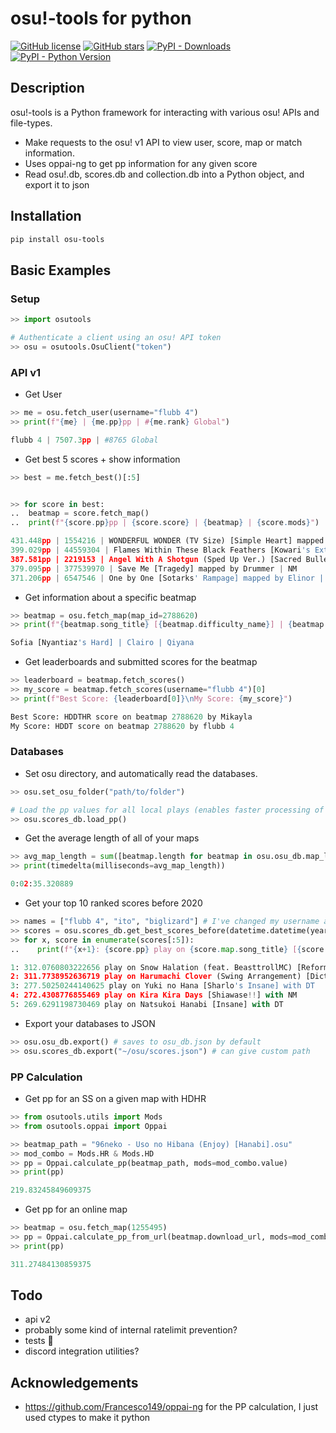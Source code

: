# osu!-tools for python

[![GitHub license](https://img.shields.io/github/license/largereptile/osutools)](https://github.com/largereptile/osutools/blob/main/LICENSE.md)
[![GitHub stars](https://img.shields.io/github/stars/largereptile/osutools)](https://github.com/largereptile/osutools/stargazers)
[![PyPI - Downloads](https://img.shields.io/pypi/dm/osu-tools)](https://pypi.org/project/osu-tools/)
[![PyPI - Python Version](https://img.shields.io/pypi/pyversions/osu-tools)](https://pypi.org/project/osu-tools/)

## Description
osu!-tools is a Python framework for interacting with various osu! APIs and file-types.
- Make requests to the osu! v1 API to view user, score, map or match information.
- Uses oppai-ng to get pp information for any given score
- Read osu!.db, scores.db and collection.db into a Python object, and export it to json

## Installation
```bash
pip install osu-tools
```

## Basic Examples
### Setup
```python console
>> import osutools

# Authenticate a client using an osu! API token
>> osu = osutools.OsuClient("token")
```

### API v1
- Get User
```python console
>> me = osu.fetch_user(username="flubb 4")
>> print(f"{me} | {me.pp}pp | #{me.rank} Global")

flubb 4 | 7507.3pp | #8765 Global
```

- Get best 5 scores + show information
```python console
>> best = me.fetch_best()[:5]


>> for score in best:
..  beatmap = score.fetch_map()
..  print(f"{score.pp}pp | {score.score} | {beatmap} | {score.mods}")

431.448pp | 1554216 | WONDERFUL WONDER (TV Size) [Simple Heart] mapped by Kuki1537 | DT
399.029pp | 44559304 | Flames Within These Black Feathers [Kowari's Extreme] mapped by Seni | NM
387.581pp | 2219153 | Angel With A Shotgun (Sped Up Ver.) [Sacred Bullet] mapped by Sotarks | HDDT
379.095pp | 377539970 | Save Me [Tragedy] mapped by Drummer | NM
371.206pp | 6547546 | One by One [Sotarks' Rampage] mapped by Elinor | HR
```

- Get information about a specific beatmap
```python console
>> beatmap = osu.fetch_map(map_id=2788620)
>> print(f"{beatmap.song_title} [{beatmap.difficulty_name}] | {beatmap.artist} | {beatmap.creator_name}")

Sofia [Nyantiaz's Hard] | Clairo | Qiyana
```

- Get leaderboards and submitted scores for the beatmap
```python console
>> leaderboard = beatmap.fetch_scores()
>> my_score = beatmap.fetch_scores(username="flubb 4")[0]
>> print(f"Best Score: {leaderboard[0]}\nMy Score: {my_score}")

Best Score: HDDTHR score on beatmap 2788620 by Mikayla
My Score: HDDT score on beatmap 2788620 by flubb 4
```

### Databases
- Set osu directory, and automatically read the databases.
```python console
>> osu.set_osu_folder("path/to/folder")

# Load the pp values for all local plays (enables faster processing of functions that use the pp value like get_best_scores_before()
>> osu.scores_db.load_pp()
```

- Get the average length of all of your maps
```python console
>> avg_map_length = sum([beatmap.length for beatmap in osu.osu_db.map_list()]) / float(len(osu.osu_db.map_list()))
>> print(timedelta(milliseconds=avg_map_length))

0:02:35.320889
```

- Get your top 10 ranked scores before 2020
```python console
>> names = ["flubb 4", "ito", "biglizard"] # I've changed my username a lot
>> scores = osu.scores_db.get_best_scores_before(datetime.datetime(year=2020, month=1, day=1, tzinfo=timezone.utc), names=, ranked_only=True)
>> for x, score in enumerate(scores[:5]):
..    print(f"{x+1}: {score.pp} play on {score.map.song_title} [{score.map.difficulty_name}] with {score.mods}")

1: 312.0760803222656 play on Snow Halation (feat. BeasttrollMC) [Reform's Extra] with DT
2: 311.7738952636719 play on Harumachi Clover (Swing Arrangement) [Dictate Edit] [Expert] with DT
3: 277.50250244140625 play on Yuki no Hana [Sharlo's Insane] with DT
4: 272.4308776855469 play on Kira Kira Days [Shiawase!!] with NM
5: 269.6291198730469 play on Natsukoi Hanabi [Insane] with DT
```

- Export your databases to JSON
```python console
>> osu.osu_db.export() # saves to osu_db.json by default
>> osu.scores_db.export("~/osu/scores.json") # can give custom path
```

### PP Calculation
- Get pp for an SS on a given map with HDHR
```python console
>> from osutools.utils import Mods
>> from osutools.oppai import Oppai

>> beatmap_path = "96neko - Uso no Hibana (Enjoy) [Hanabi].osu"
>> mod_combo = Mods.HR & Mods.HD
>> pp = Oppai.calculate_pp(beatmap_path, mods=mod_combo.value)
>> print(pp)

219.83245849609375
```

- Get pp for an online map
```python console
>> beatmap = osu.fetch_map(1255495)
>> pp = Oppai.calculate_pp_from_url(beatmap.download_url, mods=mod_combo.value, accuracy=99.5)
>> print(pp)

311.27484130859375
```
## Todo
- api v2
- probably some kind of internal ratelimit prevention?
- tests 👀
- discord integration utilities?

## Acknowledgements
- https://github.com/Francesco149/oppai-ng for the PP calculation, I just used ctypes to make it python
